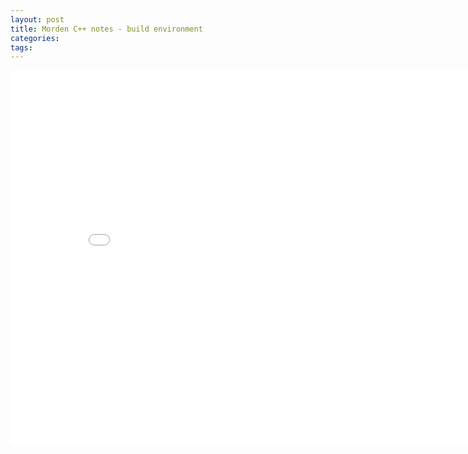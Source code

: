 ```yaml
---
layout: post
title: Morden C++ notes - build environment
categories:
tags:
---
```


<center><embed src="/pdfs/posts/Morden Cpp note build environment.pdf" width="850" height="600"></center>
